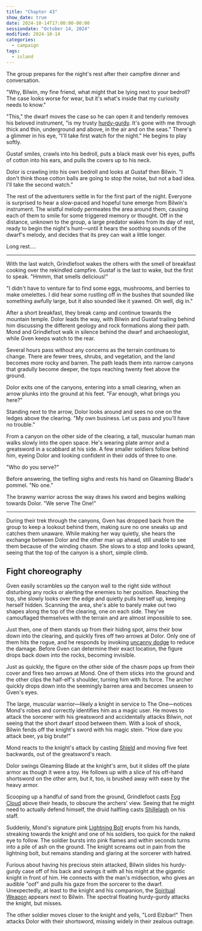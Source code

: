 ```yaml
---
title: "Chapter 43"
show_date: true
date: 2024-10-14T17:00:00-00:00
sessiondate: "October 14, 2024"
modified: 2024-10-14
categories:
  - campaign
tags:
  - island
---
```


The group prepares for the night's rest after their campfire dinner and conversation.

"Why, Bilwin, my fine friend, what might that be lying next to your bedroll? The case looks
worse for wear, but it's what's inside that my curiosity needs to know."

"This," the dwarf moves the case so he can open it and tenderly removes his beloved
instrument, "is my trusty [hurdy-gurdy](https://en.wikipedia.org/wiki/Hurdy-gurdy). 
It's gone with me through thick and thin, underground and above, in the air and on
the seas." There's a glimmer in his eye, "I'll take first watch for the night." He
begins to play softly.

Gustaf smiles, crawls into his bedroll, puts a black mask over his eyes, puffs of cotton into
his ears, and pulls the covers up to his neck.

Dolor is crawling into his own bedroll and looks at Gustaf then Bilwin. "I don't think those
cotton balls are going to stop the noise, but not a bad idea. I'll take the second watch."

The rest of the adventurers settle in for the first part of the night. Everyone is
surprised to hear a slow-paced and hopeful tune emerge from Bilwin's instrument. The
wistful melody permeates the area around them, causing each of them to smile for some
triggered memory or thought. Off in the distance, unknown to the group, a large predator
wakes from its day of rest, ready to begin the night's hunt—until it hears the soothing
sounds of the dwarf's melody, and decides that its prey can wait a little longer.

Long rest....

---

With the last watch, Grindlefoot wakes the others with the smell of breakfast cooking
over the rekindled campfire. Gustaf is the last to wake, but the first to speak. "Hmmm,
that smells delicious!"

"I didn't have to venture far to find some eggs, mushrooms, and berries to make omelettes.
I did hear some rustling off in the bushes that sounded like something awfully large,
but it also sounded like it yawned. Oh well, dig in."

After a short breakfast, they break camp and continue towards the mountain temple. Dolor
leads the way, with Bilwin and Gustaf trailing behind him discussing the different
geology and rock formations along their path. Mond and Grindlefoot walk in silence
behind the dwarf and archaeologist, while Gven keeps watch to the rear.

Several hours pass without any concerns as the terrain continues to change. There are fewer
trees, shrubs, and vegetation, and the land becomes more rocky and barren. The path leads
them into narrow canyons that gradully become deeper, the tops reaching twenty feet above
the ground.

Dolor exits one of the canyons, entering into a small clearing, when an arrow plunks into
the ground at his feet. "Far enough, what brings you here?"

Standing next to the arrow, Dolor looks around and sees no one on the ledges above the
clearing. "My own business. Let us pass and you'll have no trouble."

From a canyon on the other side of the clearing, a tall, muscular human man walks slowly
into the open space. He's wearing plate armor and a greatsword in a scabbard at his side.
A few smaller soldiers follow behind him, eyeing Dolor and looking confident in their odds
of three to one.

"Who do you serve?"

Before answering, the tiefling sighs and rests his hand on Gleaming Blade's pommel. "No one."

The brawny warrior across the way draws his sword and begins walking towards Dolor. "We 
serve The One!"

---

During their trek through the canyons, Gven has dropped back from the group to keep a lookout
behind them, making sure no one sneaks up and catches them unaware. While making her way quietly,
she hears the exchange between Dolor and the other man up ahead, still unable to see them because
of the winding chasm. She slows to a stop and looks upward, seeing that the top of the canyon is
a short, simple climb.

## Fight choreography

<!-- Initiative rolls:
  Bilwin - 6
  Dolor - 14
  Grindlefoot - 12
  Gven - 22
  Mond - 6
-->

<!-- Round 1 -->

<!-- Step-by-step
* Gven - Climbs to the top of the canyon on the right side and sees two shapes that have done
  their best to camouflage themselves with the terrain, one on each side of the chasm.
* Archer 1 - Pops up from their hiding place and fires 2 arrows at Dolor, only one hits for 10 piercing damage.
  They immediately drop down and hide.
  * Dolor invokes [uncanny dodge](https://www.dndbeyond.com/classes/12-rogue#UncannyDodge-347) to reduce the damage.
* Archer 2 - Pops up from their hiding place and fires 2 arrows at Mond, only one hits for 10 piercing damage.
  They immediately drop down and hide.
* Knight - Goes to attack Mond, who is dressed like a sorcerer, but runs into Bilwin—standing
  in front of Mond—and swings his greatsword at the dwarf twice, deflected both times by the dwarf's
  magic stein.
  * Mond - reacts to the knight's attack with [Shield](https://www.dndbeyond.com/spells/2619019-shield).
* Dolor - Attacks the knight with Gleaming Blade and his off-hand shortsword, but both miss.
* Grindlefoot - Scoops up a handful of sand from the ground and casts
  [Fog Cloud](https://www.dndbeyond.com/spells/2618910-fog-cloud) above their heads, to obscure
  the archers' view.
  * He then casts [Shillelagh](https://www.dndbeyond.com/spells/2249-shillelagh) on his staff.
* Mond - Casts his signature pink [Lightning Bolt](https://www.dndbeyond.com/spells/2618999-lightning-bolt)
  at one of the smaller soldiers, for 30 points damage, killing them instantly. 
  * The lightning bolt also hits the knight for 30 points damage.
  * He then edges backward five feet, to get out of the knight's sword range.
* Bilwin - Furious about the knight attacking his stein, he swings his hurdy-gurdy case with all his
  might and hits, for 4 damage.
  * Unconsciously, the [Spiritual Weapon](https://www.dndbeyond.com/spells/2263-spiritual-weapon)
    appears and attacks the knight, but misses.
* Soldier - Runs up next to the knight and yells, "Lord Elzibar!" Then attacks Dolor with a shortsword and misses.
-->

Gven easily scrambles up the canyon wall to the right side without disturbing any rocks or alerting
the enemies to her position. Reaching the top, she slowly looks over the edge and quietly pulls herself
up, keeping herself hidden. Scanning the area, she's able to barely make out two shapes along the top
of the clearing, one on each side. They've camouflaged themselves with the terrain and are almost
impossible to see.

Just then, one of them stands up from their hiding spot, aims their bow down into the clearing, and
quickly fires off two arrows at Dolor. Only one of them hits the rogue, and he responds by invoking
[uncanny dodge](https://www.dndbeyond.com/classes/12-rogue#UncannyDodge-347) to reduce the damage.
Before Gven can determine their exact location, the figure drops back down into the rocks, becoming
invisible.

Just as quickly, the figure on the other side of the chasm pops up from their cover and fires two
arrows at Mond. One of them sticks into the ground and the other clips the half-elf's shoulder, turning
him with its force. The archer quickly drops down into the seemingly barren area and becomes unseen
to Gven's eyes.

The large, muscular warrior—likely a knight in service to The One—notices Mond's robes and correctly
identifies him as a magic user. He moves to attack the sorcerer with his greatsword and accidentally
attacks Bilwin, not seeing that the short dwarf stood between them. With a look of shock, Bilwin
fends off the knight's sword with his magic stein. "How dare you attack beer, ya big brute!"

Mond reacts to the knight's attack by casting [Shield](https://www.dndbeyond.com/spells/2619019-shield)
and moving five feet backwards, out of the greatsword's reach.

Dolor swings Gleaming Blade at the knight's arm, but it slides off the plate armor as though it were
a toy. He follows up with a slice of his off-hand shortsword on the other arm, but it, too, is brushed
away with ease by the heavy armor.

Scooping up a handful of sand from the ground, Grindlefoot casts
[Fog Cloud](https://www.dndbeyond.com/spells/2618910-fog-cloud) above their heads, to obscure
the archers' view. Seeing that he might need to actually defend himself, the druid halfling
casts [Shillelagh](https://www.dndbeyond.com/spells/2249-shillelagh) on his staff.

Suddenly, Mond's signature pink [Lightning Bolt](https://www.dndbeyond.com/spells/2618999-lightning-bolt)
erupts from his hands, streaking towards the knight and one of his soldiers, too quick for the naked eye
to follow. The soldier bursts into pink flames and within seconds turns into a pile of ash on the ground.
The knight screams out in pain from the lightning bolt, but remains standing and glaring at the sorcerer
with hatred.

Furious about having his precious stein attacked, Bilwin slides his hurdy-gurdy case off of his back
and swings it with all his might at the gigantic knight in front of him. He connects with the man's
midsection, who gives an audible "oof" and pulls his gaze from the sorcerer to the dwarf. Unexpectedly,
at least to the knight and his companion, the [Spiritual Weapon](https://www.dndbeyond.com/spells/2263-spiritual-weapon)
appears next to Bilwin. The spectral floating hurdy-gurdy attacks the knight, but misses.

The other soldier moves closer to the knight and yells, "Lord Elzibar!" Then attacks Dolor with their
shortsword, missing widely in their zealous outrage.

<!-- Round 2 -->

<!-- Step-by-step
* Gven - Suddenly surrounded by fog, "Fucking halfling...that was brilliant!" Runs into the fog towards
  the last spot she thought she saw the archer, ready to attack. "Come to me, I am The One."
* Archer 1 - From within the fog, "Blasphemy!" and an arrow flies by Gven's head while another slices
  through her arm, drawing blood.
* Archer 2 - Fires two arrows at Mond, both miss.
* Knight - Really mad at Bilwin, who still stands between him and Mond. Swings his greatsword at the
  dwarf, missing the first time and connecting solidly on the second, for 13 damage.
* Dolor - Attacks the soldier closest to Grindlefoot with Gleaming Blade, for 20 damage and he drops.
  * Off-hand attack at the knight misses.
* Grindlefoot 
-->

<!-- Round 3 -->

<!-- Step-by-step

-->

<!-- Round 4 -->

<!-- Step-by-step

-->



<!-- NOTES -->

<!-- em dash: — | Mac kebyoard shortcut = Option + Shift + Dash (-) -->
<!-- https://oatcookies.neocities.org/dndmoney to convert copper, silver, gold, and more into CP -->
<!-- Frequently used links:
  [Barbarian rage](https://www.thegamer.com/dungeons-dragons-dnd-barbarian-rage-explained-guide/)
  [Bardic inspiration](https://www.dndbeyond.com/classes/1-bard#BardicInspiration-75)
  [Chaos Bolt](https://www.dndbeyond.com/spells/14761-chaos-bolt)
  [Hanseath](https://forgottenrealms.fandom.com/wiki/Hanseath)
  [Hellish Rebuke](https://www.dndbeyond.com/spells/hellish-rebuke)
  [hurdy-gurdy](https://en.wikipedia.org/wiki/Hurdy-gurdy)
  [Mind Spike](http://dnd5e.wikidot.com/spell:mind-spike)
  [Shillelagh](https://www.dndbeyond.com/spells/2249-shillelagh)
  [Spiritual Weapon](https://www.dndbeyond.com/spells/2263-spiritual-weapon)
  [Wild Shape](https://www.dndbeyond.com/posts/635-druid-101-wild-shape-guide)
-->
<!--
  Lists of spells for the classes:
    - Bard spells: https://www.dndbeyond.com/spells/class/1-bard
    - Cleric spells: https://www.dndbeyond.com/spells/class/cleric 
    - Druid spells: https://www.dndbeyond.com/spells/class/druid
    - Sorcerer spells: https://www.dndbeyond.com/spells/class/sorcerer
  Monsters: https://www.dndbeyond.com/monsters
  Damage types: https://www.wargamer.com/dnd/damage-types
  Luck (Bilwin): http://dnd5e.wikidot.com/feat:lucky
-->
<!-- Directions on a boat:
  Port = left side
  Starboard = right side
  Bow = front
  Aft = back (inside the ship, on board)
  Stern = back (outside, offboard)
-->
